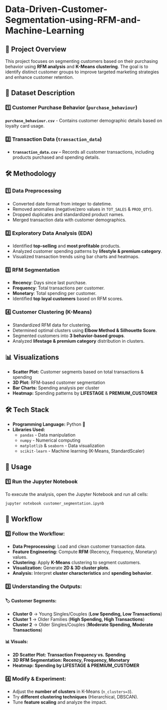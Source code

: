 # Data-Driven-Customer-Segmentation-using-RFM-and-Machine-Learning

## 📌 Project Overview
This project focuses on segmenting customers based on their purchasing behavior using **RFM analysis** and **K-Means clustering**. The goal is to identify distinct customer groups to improve targeted marketing strategies and enhance customer retention.

## 📂 Dataset Description  

### 1️⃣ Customer Purchase Behavior (`purchase_behaviour`)  
**`purchase_behaviour.csv`** - Contains customer demographic details based on loyalty card usage.  

### 2️⃣ Transaction Data (`transaction_data`)  
- **`transaction_data.csv`** – Records all customer transactions, including products purchased and spending details.  

## 🛠️ Methodology  

### 1️⃣ Data Preprocessing  
- Converted date format from integer to datetime.  
- Removed anomalies (negative/zero values in `TOT_SALES` & `PROD_QTY`).  
- Dropped duplicates and standardized product names.  
- Merged transaction data with customer demographics.  

### 2️⃣ Exploratory Data Analysis (EDA)  
- Identified **top-selling** and **most profitable** products.  
- Analyzed customer spending patterns by **lifestyle & premium category**.  
- Visualized transaction trends using bar charts and heatmaps.  

### 3️⃣ RFM Segmentation  
- **Recency**: Days since last purchase.  
- **Frequency**: Total transactions per customer.  
- **Monetary**: Total spending per customer.  
- Identified **top loyal customers** based on RFM scores.  

### 4️⃣ Customer Clustering (K-Means)  
- Standardized RFM data for clustering.  
- Determined optimal clusters using **Elbow Method & Silhouette Score**.  
- Segmented customers into **3 behavior-based groups**.  
- Analyzed **lifestage & premium category** distribution in clusters.  

## 📊 Visualizations
- **Scatter Plot:** Customer segments based on total transactions & spending  
- **3D Plot:** RFM-based customer segmentation  
- **Bar Charts:** Spending analysis per cluster  
- **Heatmap:** Spending patterns by **LIFESTAGE** & **PREMIUM_CUSTOMER**  

## 🛠️ Tech Stack
- **Programming Language:** Python 🐍  
- **Libraries Used:**
  - `pandas` - Data manipulation  
  - `numpy` - Numerical computing  
  - `matplotlib` & `seaborn` - Data visualization  
  - `scikit-learn` - Machine learning (K-Means, StandardScaler)
 
## 📌 Usage

### 1️⃣ Run the Jupyter Notebook
To execute the analysis, open the Jupyter Notebook and run all cells:  
```sh
jupyter notebook customer_segmentation.ipynb
```
## 📌 Workflow  

### 2️⃣ Follow the Workflow:  
- **Data Preprocessing:** Load and clean customer transaction data.  
- **Feature Engineering:** Compute **RFM** (Recency, Frequency, Monetary) values.  
- **Clustering:** Apply **K-Means** clustering to segment customers.  
- **Visualization:** Generate **2D & 3D cluster plots**.  
- **Analysis:** Interpret **cluster characteristics** and **spending behavior**.  

### 3️⃣ Understanding the Outputs:  

#### 🏷️ **Customer Segments:**  
- **Cluster 0** → Young Singles/Couples (**Low Spending, Low Transactions**)  
- **Cluster 1** → Older Families (**High Spending, High Transactions**)  
- **Cluster 2** → Older Singles/Couples (**Moderate Spending, Moderate Transactions**)  

#### 📊 **Visuals:**  
- **2D Scatter Plot:** **Transaction Frequency vs. Spending**  
- **3D RFM Segmentation:** **Recency, Frequency, Monetary**  
- **Heatmap:** **Spending by LIFESTAGE & PREMIUM_CUSTOMER**  

### 4️⃣ Modify & Experiment:  
- Adjust the **number of clusters** in K-Means (`n_clusters=3`).  
- Try **different clustering techniques** (Hierarchical, DBSCAN).  
- Tune **feature scaling** and analyze the impact.  
